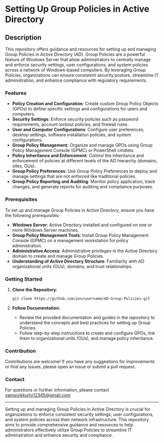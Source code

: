 # Setting Up Group Policies in Active Directory

## Description

This repository offers guidance and resources for setting up and managing Group Policies in Active Directory (AD). Group Policies are a powerful feature of Windows Server that allow administrators to centrally manage and enforce security settings, user configurations, and system policies across a network of Windows-based computers. By leveraging Group Policies, organizations can ensure consistent security posture, streamline IT administration, and enhance compliance with regulatory requirements.

### Features

- **Policy Creation and Configuration**: Create custom Group Policy Objects (GPOs) to define specific settings and configurations for users and computers.
- **Security Settings**: Enforce security policies such as password requirements, account lockout policies, and firewall rules.
- **User and Computer Configurations**: Configure user preferences, desktop settings, software installation policies, and system configurations.
- **Group Policy Management**: Organize and manage GPOs using Group Policy Management Console (GPMC) or PowerShell cmdlets.
- **Policy Inheritance and Enforcement**: Control the inheritance and enforcement of policies at different levels of the AD hierarchy (domains, sites, OUs).
- **Group Policy Preferences**: Use Group Policy Preferences to deploy and manage settings that are not enforced like traditional policies.
- **Group Policy Reporting and Auditing**: Monitor policy application, track changes, and generate reports for auditing and compliance purposes.

### Prerequisites

To set up and manage Group Policies in Active Directory, ensure you have the following prerequisites:

- **Windows Server**: Active Directory installed and configured on one or more Windows Server machines.
- **Group Policy Management Tools**: Install Group Policy Management Console (GPMC) on a management workstation for policy administration.
- **Administrative Access**: Administrative privileges in the Active Directory domain to create and manage Group Policies.
- **Understanding of Active Directory Structure**: Familiarity with AD organizational units (OUs), domains, and trust relationships.

### Getting Started

1. **Clone the Repository**:
   ```sh
   git clone https://github.com/yourusername/AD-Group-Policies.git
   ```

2. **Follow Documentation**:
   - Review the provided documentation and guides in the repository to understand the concepts and best practices for setting up Group Policies.
   - Follow step-by-step instructions to create and configure GPOs, link them to organizational units (OUs), and manage policy inheritance.

### Contribution

Contributions are welcome! If you have any suggestions for improvements or find any issues, please open an issue or submit a pull request.

### Contact

For questions or further information, please contact vamsivikkurty12345@gmail.com

---

Setting up and managing Group Policies in Active Directory is crucial for organizations to enforce consistent security settings, user configurations, and system policies across their network infrastructure. This repository aims to provide comprehensive guidance and resources to help administrators effectively utilize Group Policies to streamline IT administration and enhance security and compliance.
